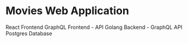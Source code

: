 # Movies Web Application

React Frontend
GraphQL Frontend - API
Golang Backend - GraphQL API
Postgres Database